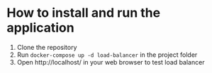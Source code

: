 # How to install and run the application

1. Clone the repository
2. Run `docker-compose up -d load-balancer` in the project folder
3. Open http://localhost/ in your web browser to test load balancer

